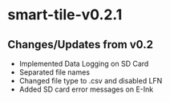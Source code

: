 # smart-tile-v0.2.1

## Changes/Updates from v0.2

* Implemented Data Logging on SD Card
* Separated file names
* Changed file type to .csv and disabled LFN
* Added SD card error messages on E-Ink
